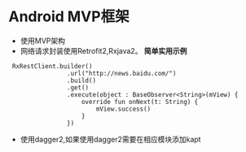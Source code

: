# Android MVP框架

- 使用MVP架构
- 网络请求封装使用Retrofit2,Rxjava2。
**简单实用示例**
```
 RxRestClient.builder()
                .url("http://news.baidu.com/")
                .build()
                .get()
                .execute(object : BaseObserver<String>(mView) {
                    override fun onNext(t: String) {
                        mView.success()
                    }
                })
```
- 使用dagger2,如果使用dagger2需要在相应模块添加kapt
